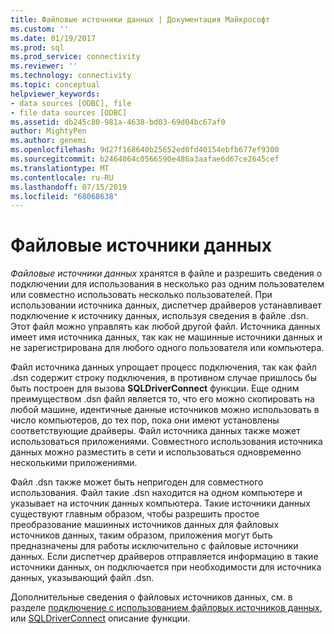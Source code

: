 ```yaml
---
title: Файловые источники данных | Документация Майкрософт
ms.custom: ''
ms.date: 01/19/2017
ms.prod: sql
ms.prod_service: connectivity
ms.reviewer: ''
ms.technology: connectivity
ms.topic: conceptual
helpviewer_keywords:
- data sources [ODBC], file
- file data sources [ODBC]
ms.assetid: db245c80-981a-4638-bd03-69d04bc67af0
author: MightyPen
ms.author: genemi
ms.openlocfilehash: 9d27f168640b25652ed0fd40154ebfb677ef9300
ms.sourcegitcommit: b2464064c0566590e486a3aafae6d67ce2645cef
ms.translationtype: MT
ms.contentlocale: ru-RU
ms.lasthandoff: 07/15/2019
ms.locfileid: "68068638"
---
```

# <a name="file-data-sources"></a>Файловые источники данных
*Файловые источники данных* хранятся в файле и разрешить сведения о подключении для использования в несколько раз одним пользователем или совместно использовать несколько пользователей. При использовании источника данных, диспетчер драйверов устанавливает подключение к источнику данных, используя сведения в файле .dsn. Этот файл можно управлять как любой другой файл. Источника данных имеет имя источника данных, так как не машинные источники данных и не зарегистрирована для любого одного пользователя или компьютера.  
  
 Файл источника данных упрощает процесс подключения, так как файл .dsn содержит строку подключения, в противном случае пришлось бы быть построен для вызова **SQLDriverConnect** функции. Еще одним преимуществом .dsn файл является то, что его можно скопировать на любой машине, идентичные данные источников можно использовать в число компьютеров, до тех пор, пока они имеют установлены соответствующие драйверы. Файл источника данных также может использоваться приложениями. Совместного использования источника данных можно разместить в сети и использоваться одновременно несколькими приложениями.  
  
 Файл .dsn также может быть непригоден для совместного использования. Файл такие .dsn находится на одном компьютере и указывает на источник данных компьютера. Такие источники данных существуют главным образом, чтобы разрешить простое преобразование машинных источников данных для файловых источников данных, таким образом, приложения могут быть предназначены для работы исключительно с файловые источники данных. Если диспетчер драйверов отправляется информацию в такие источники данных, он подключается при необходимости для источника данных, указывающий файл .dsn.  
  
 Дополнительные сведения о файловых источников данных, см. в разделе [подключение с использованием файловых источников данных](../../odbc/reference/develop-app/connecting-using-file-data-sources.md), или [SQLDriverConnect](../../odbc/reference/syntax/sqldriverconnect-function.md) описание функции.
